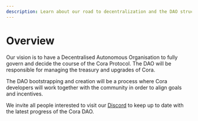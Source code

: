 ```yaml
---
description: Learn about our road to decentralization and the DAO structure.
---
```


# Overview

Our vision is to have a Decentralised Autonomous Organisation to fully govern and decide the course of the Cora Protocol. The DAO will be responsible for managing the treasury and upgrades of Cora.

The DAO bootstrapping and creation will be a process where Cora developers will work together with the community in order to align goals and incentives.

We invite all people interested to visit our [Discord](https://discord.gg/f2CBcXe3cv) to keep up to date with the latest progress of the Cora DAO.
